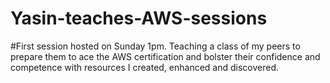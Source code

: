 # Yasin-teaches-AWS-sessions
#First session hosted on Sunday 1pm. Teaching a class of my peers to prepare them to ace the AWS certification and bolster their confidence and competence with resources I created, enhanced and discovered.
